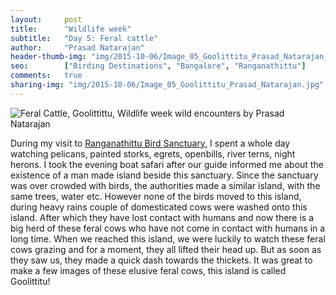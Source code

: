 ```yaml
---
layout:     post
title:      "Wildlife week"
subtitle:   "Day 5: Feral cattle"
author:     "Prasad Natarajan"
header-thumb-img: "img/2015-10-06/Image_05_Goolittitu_Prasad_Natarajan_thumb.jpg"
seo: 		["Birding Destinations", "Bangalore", "Ranganathittu"]
comments:   true
sharing-img: "img/2015-10-06/Image_05_Goolittitu_Prasad_Natarajan.jpg"
---
```



<img src="{{ site.baseurl }}/img/2015-10-06/Image_05_Goolittitu_Prasad_Natarajan.jpg" alt="Feral Cattle, Goolittittu, Wildlife week wild encounters by Prasad Natarajan">

<p>
During my visit to <a href="http://www.wilderhood.com/destination/Ranganathittu">Ranganathittu Bird Sanctuary</a>, I spent a whole day watching pelicans, painted storks, egrets, openbills, river terns, night herons. I took the evening boat safari after our guide informed me about the existence of a man made island beside this sanctuary. Since the sanctuary was over crowded with birds, the authorities made a similar island, with the same trees, water etc. However none of the birds moved to this island, during heavy rains couple of domesticated cows were washed onto this island. After which they have lost contact with humans and now there is a big herd of these feral cows who have not come in contact with humans in a long time. When we reached this island, we were luckily to watch these feral cows grazing and for a moment, they all lifted their head up. But as soon as they saw us, they made a quick dash towards the thickets. It was great to make a few images of these elusive feral cows, this island is called Goolittitu!
</p>